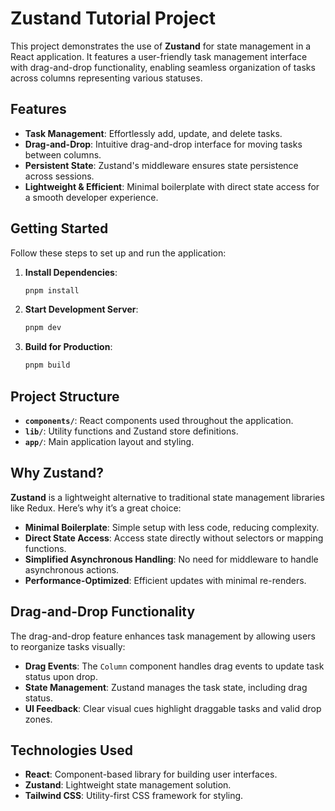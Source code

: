 # Zustand Tutorial Project

This project demonstrates the use of **Zustand** for state management in a React application. It features a user-friendly task management interface with drag-and-drop functionality, enabling seamless organization of tasks across columns representing various statuses.

## Features

- **Task Management**: Effortlessly add, update, and delete tasks.
- **Drag-and-Drop**: Intuitive drag-and-drop interface for moving tasks between columns.
- **Persistent State**: Zustand's middleware ensures state persistence across sessions.
- **Lightweight & Efficient**: Minimal boilerplate with direct state access for a smooth developer experience.

## Getting Started

Follow these steps to set up and run the application:

1. **Install Dependencies**:
   ```bash
   pnpm install
   ```
2. **Start Development Server**:
   ```bash
   pnpm dev
   ```
3. **Build for Production**:
   ```bash
   pnpm build
   ```

## Project Structure

- **`components/`**: React components used throughout the application.
- **`lib/`**: Utility functions and Zustand store definitions.
- **`app/`**: Main application layout and styling.

## Why Zustand?

**Zustand** is a lightweight alternative to traditional state management libraries like Redux. Here’s why it’s a great choice:

- **Minimal Boilerplate**: Simple setup with less code, reducing complexity.
- **Direct State Access**: Access state directly without selectors or mapping functions.
- **Simplified Asynchronous Handling**: No need for middleware to handle asynchronous actions.
- **Performance-Optimized**: Efficient updates with minimal re-renders.

## Drag-and-Drop Functionality

The drag-and-drop feature enhances task management by allowing users to reorganize tasks visually:

- **Drag Events**: The `Column` component handles drag events to update task status upon drop.
- **State Management**: Zustand manages the task state, including drag status.
- **UI Feedback**: Clear visual cues highlight draggable tasks and valid drop zones.

## Technologies Used

- **React**: Component-based library for building user interfaces.
- **Zustand**: Lightweight state management solution.
- **Tailwind CSS**: Utility-first CSS framework for styling.

